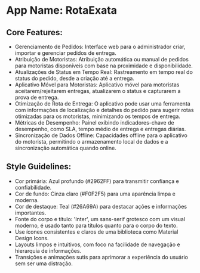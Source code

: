# **App Name**: RotaExata

## Core Features:

- Gerenciamento de Pedidos: Interface web para o administrador criar, importar e gerenciar pedidos de entrega.
- Atribuição de Motoristas: Atribuição automática ou manual de pedidos para motoristas disponíveis com base na proximidade e disponibilidade.
- Atualizações de Status em Tempo Real: Rastreamento em tempo real do status do pedido, desde a criação até a entrega.
- Aplicativo Móvel para Motoristas: Aplicativo móvel para motoristas aceitarem/rejeitarem entregas, atualizarem o status e capturarem a prova de entrega.
- Otimização de Rota de Entrega: O aplicativo pode usar uma ferramenta com informações de localização e detalhes do pedido para sugerir rotas otimizadas para os motoristas, minimizando os tempos de entrega.
- Métricas de Desempenho: Painel exibindo indicadores-chave de desempenho, como SLA, tempo médio de entrega e entregas diárias.
- Sincronização de Dados Offline: Capacidades offline para o aplicativo do motorista, permitindo o armazenamento local de dados e a sincronização automática quando online.

## Style Guidelines:

- Cor primária: Azul profundo (#2962FF) para transmitir confiança e confiabilidade.
- Cor de fundo: Cinza claro (#F0F2F5) para uma aparência limpa e moderna.
- Cor de destaque: Teal (#26A69A) para destacar ações e informações importantes.
- Fonte do corpo e título: 'Inter', um sans-serif grotesco com um visual moderno, é usado tanto para títulos quanto para o corpo do texto.
- Use ícones consistentes e claros de uma biblioteca como Material Design Icons.
- Layouts limpos e intuitivos, com foco na facilidade de navegação e hierarquia de informações.
- Transições e animações sutis para aprimorar a experiência do usuário sem ser uma distração.